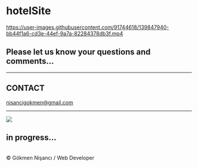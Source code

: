 # hotelSite


https://user-images.githubusercontent.com/91744618/139847940-bb44f1a6-cd3e-44ef-9a7a-82284378db3f.mp4



<h2>Please let us know your questions and comments... </h2>
<hr>
<h2> CONTACT </h2>
<a href = "http://www.gmail.com" > nisancigokmen@gmail.com</a> <br>
<hr>
<div>
<img src="https://media0.giphy.com/media/3ornkc6KUmmnEIQ7VS/giphy.gif?cid=ecf05e47fuoere4vfl5zf1d2fzmp9kl48mqqnj6ybu1ulk0b&rid=giphy.gif&ct=g">
  
  
  
  
 <h2>   in progress...  </h2>
</div><br>
&copy; Gökmen Nişancı / Web Developer
